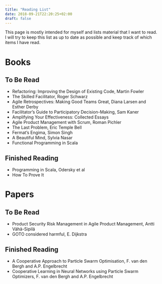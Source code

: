 ```yaml
---
title: "Reading List"
date: 2018-09-21T22:20:25+02:00
draft: false
---
```


This page is mostly intended for myself and lists material that I want to read. I will try to keep this list as up to date as possible and keep track of which items I have read.

# Books

## To Be Read

- Refactoring: Improving the Design of Existing Code, Martin Fowler
- The Skilled Facilitator, Roger Schwarz
- Agile Retrospectives: Making Good Teams Great, Diana Larsen and Esther Derby
- Facilitator’s Guide to Participatory Decision-Making, Sam Kaner
- Amplifying Your Effectiveness: Collected Essays
- Agile Product Management with Scrum, Roman Pichler
- The Last Problem, Eric Temple Bell
- Fermat’s Engima, Simon Singh
- A Beautiful Mind, Sylvia Nasar
- Functional Programming in Scala

## Finished Reading

- Programming in Scala, Odersky et al
- How To Prove It

# Papers

## To Be Read

- Product Security Risk Management in Agile Product Management, Antti Vähä-Sipilä
- GOTO considered harmful, E. Dijkstra

## Finished Reading

- A Cooperative Approach to Particle Swarm Optimisation, F. van den Bergh and A.P. Engelbrecht
- Cooperative Learning in Neural Networks using Particle Swarm Optimizers, F. van den Bergh and A.P. Engelbrecht
